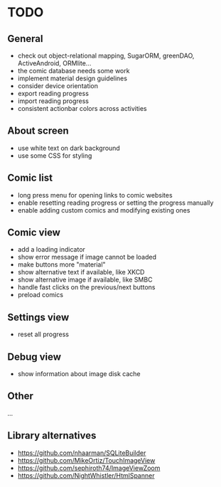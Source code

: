 # TODO

## General

- check out object-relational mapping, SugarORM, greenDAO, ActiveAndroid, ORMlite...
- the comic database needs some work
- implement material design guidelines
- consider device orientation
- export reading progress
- import reading progress
- consistent actionbar colors across activities

## About screen

- use white text on dark background
- use some CSS for styling

## Comic list

- long press menu for opening links to comic websites
- enable resetting reading progress or setting the progress manually
- enable adding custom comics and modifying existing ones

## Comic view

- add a loading indicator
- show error message if image cannot be loaded
- make buttons more "material"
- show alternative text if available, like XKCD
- show alternative image if available, like SMBC
- handle fast clicks on the previous/next buttons
- preload comics

## Settings view

- reset all progress

## Debug view

- show information about image disk cache

## Other

...

## Library alternatives

- https://github.com/nhaarman/SQLiteBuilder
- https://github.com/MikeOrtiz/TouchImageView
- https://github.com/sephiroth74/ImageViewZoom
- https://github.com/NightWhistler/HtmlSpanner
